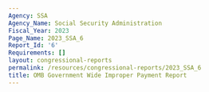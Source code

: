 ```yaml
---
Agency: SSA
Agency_Name: Social Security Administration
Fiscal_Year: 2023
Page_Name: 2023_SSA_6
Report_Id: '6'
Requirements: []
layout: congressional-reports
permalink: /resources/congressional-reports/2023_SSA_6
title: OMB Government Wide Improper Payment Report
---
```

